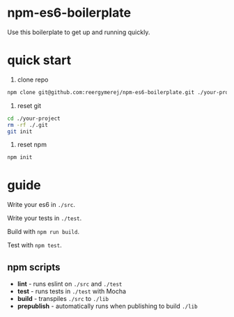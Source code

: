# npm-es6-boilerplate

Use this boilerplate to get up and running quickly.

# quick start

1. clone repo
```sh
npm clone git@github.com:reergymerej/npm-es6-boilerplate.git ./your-project
```

1. reset git
```sh
cd ./your-project
rm -rf ./.git
git init
```

1. reset npm
```sh
npm init
```

# guide

Write your es6 in `./src`.

Write your tests in `./test`.

Build with `npm run build`.

Test with `npm test`.


## npm scripts

* **lint** - runs eslint on `./src` and `./test`
* **test** - runs tests in `./test` with Mocha
* **build** - transpiles `./src` to `./lib`
* **prepublish** - automatically runs when publishing to build `./lib`
